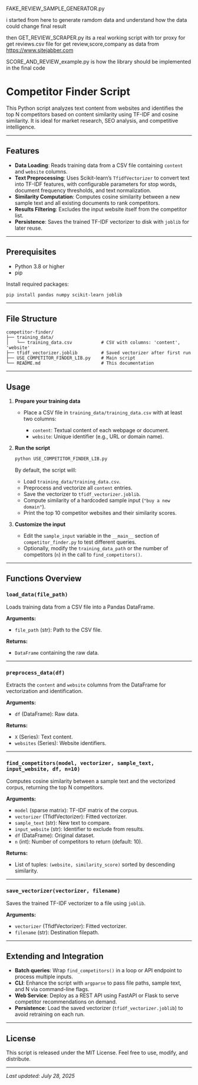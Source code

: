 FAKE_REVIEW_SAMPLE_GENERATOR.py

i started from here to generate ramdom data and understand how the data could change final result

then GET_REVIEW_SCRAPER.py its a real working script with tor proxy for get reviews.csv file for get review,score,company as data from https://www.sitejabber.com

SCORE_AND_REVIEW_example.py is how the library should be implemented in the final code

# Competitor Finder Script

This Python script analyzes text content from websites and identifies the top N competitors based on content similarity using TF-IDF and cosine similarity. It is ideal for market research, SEO analysis, and competitive intelligence.

---

## Features

* **Data Loading**: Reads training data from a CSV file containing `content` and `website` columns.
* **Text Preprocessing**: Uses Scikit-learn’s `TfidfVectorizer` to convert text into TF-IDF features, with configurable parameters for stop words, document frequency thresholds, and text normalization.
* **Similarity Computation**: Computes cosine similarity between a new sample text and all existing documents to rank competitors.
* **Results Filtering**: Excludes the input website itself from the competitor list.
* **Persistence**: Saves the trained TF-IDF vectorizer to disk with `joblib` for later reuse.

---

## Prerequisites

* Python 3.8 or higher
* pip

Install required packages:

```bash
pip install pandas numpy scikit-learn joblib
```

---

## File Structure

```
competitor-finder/
├── training_data/
│   └── training_data.csv           # CSV with columns: 'content', 'website'
├── tfidf_vectorizer.joblib         # Saved vectorizer after first run
├── USE_COMPETITOR_FINDER_LIB.py    # Main script
└── README.md                       # This documentation
```

---

## Usage

1. **Prepare your training data**

   * Place a CSV file in `training_data/training_data.csv` with at least two columns:

     * `content`: Textual content of each webpage or document.
     * `website`: Unique identifier (e.g., URL or domain name).

2. **Run the script**

   ```bash
   python USE_COMPETITOR_FINDER_LIB.py
   ```

   By default, the script will:

   * Load `training_data/training_data.csv`.
   * Preprocess and vectorize all `content` entries.
   * Save the vectorizer to `tfidf_vectorizer.joblib`.
   * Compute similarity of a hardcoded sample input (`"buy a new domain"`).
   * Print the top 10 competitor websites and their similarity scores.

3. **Customize the input**

   * Edit the `sample_input` variable in the `__main__` section of `competitor_finder.py` to test different queries.
   * Optionally, modify the `training_data_path` or the number of competitors (`n`) in the call to `find_competitors()`.

---

## Functions Overview

### `load_data(file_path)`

Loads training data from a CSV file into a Pandas DataFrame.

**Arguments:**

* `file_path` (str): Path to the CSV file.

**Returns:**

* `DataFrame` containing the raw data.

---

### `preprocess_data(df)`

Extracts the `content` and `website` columns from the DataFrame for vectorization and identification.

**Arguments:**

* `df` (DataFrame): Raw data.

**Returns:**

* `X` (Series): Text content.
* `websites` (Series): Website identifiers.

---

### `find_competitors(model, vectorizer, sample_text, input_website, df, n=10)`

Computes cosine similarity between a sample text and the vectorized corpus, returning the top N competitors.

**Arguments:**

* `model` (sparse matrix): TF-IDF matrix of the corpus.
* `vectorizer` (TfidfVectorizer): Fitted vectorizer.
* `sample_text` (str): New text to compare.
* `input_website` (str): Identifier to exclude from results.
* `df` (DataFrame): Original dataset.
* `n` (int): Number of competitors to return (default: 10).

**Returns:**

* List of tuples: `(website, similarity_score)` sorted by descending similarity.

---

### `save_vectorizer(vectorizer, filename)`

Saves the trained TF-IDF vectorizer to a file using `joblib`.

**Arguments:**

* `vectorizer` (TfidfVectorizer): Fitted vectorizer.
* `filename` (str): Destination filepath.

---

## Extending and Integration

* **Batch queries**: Wrap `find_competitors()` in a loop or API endpoint to process multiple inputs.
* **CLI**: Enhance the script with `argparse` to pass file paths, sample text, and N via command-line flags.
* **Web Service**: Deploy as a REST API using FastAPI or Flask to serve competitor recommendations on demand.
* **Persistence**: Load the saved vectorizer (`tfidf_vectorizer.joblib`) to avoid retraining on each run.

---

## License

This script is released under the MIT License. Feel free to use, modify, and distribute.

---

*Last updated: July 28, 2025*
